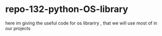 # repo-132-python-OS-library
here im giving the useful code for os librariry  , that we will use most of in our projects
